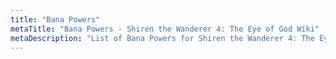 ```yaml
---
title: "Bana Powers"
metaTitle: "Bana Powers - Shiren the Wanderer 4: The Eye of God Wiki"
metaDescription: "List of Bana Powers for Shiren the Wanderer 4: The Eye of God and the Devil's Navel."
---
```

